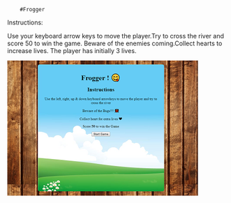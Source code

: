 		#Frogger

Instructions:

Use your keyboard arrow keys to move the player.Try to cross the river and score 50 to win the game.
Beware of the enemies coming.Collect hearts to increase lives.
The player has initially 3 lives.

![alt text](images/Screenshot.png "Game overview")